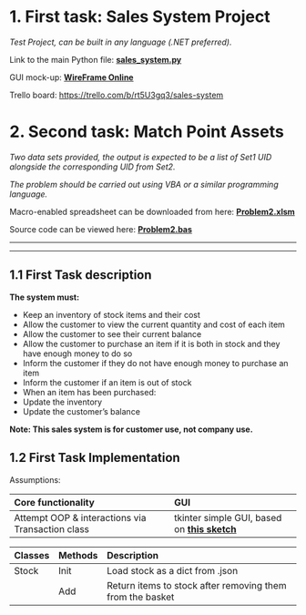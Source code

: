 
# 1. First task: Sales System Project
_Test Project, can be built in any language (.NET preferred)._

Link to the main Python file: **[sales_system.py](https://github.com/Jakub-Dz/sales-system/blob/master/sales_system.py)**

GUI mock-up: **[WireFrame Online](https://wireframepro.mockflow.com/view/Mb007c13b48670f65df9aca01fa0e4e411575378753417)**

Trello board: https://trello.com/b/rt5U3gq3/sales-system


# 2. Second task: Match Point Assets
_Two data sets provided, the output is expected to be a list of Set1 UID alongside the corresponding UID from Set2._

_The problem should be carried out using VBA or a similar programming language._

Macro-enabled spreadsheet can be downloaded from here: **[Problem2.xlsm](https://github.com/Jakub-Dz/sales-system/blob/master/Problem2.xlsm)**

Source code can be viewed here: **[Problem2.bas](https://github.com/Jakub-Dz/sales-system/blob/master/Problem2.bas)**
___
***

## 1.1 First Task description
**The system must:**
- Keep an inventory of stock items and their cost
- Allow the customer to view the current quantity and cost of each item 
- Allow the customer to see their current balance
- Allow the customer to purchase an item if it is both in stock and they have enough money to do so
- Inform the customer if they do not have enough money to purchase an item
- Inform the customer if an item is out of stock
- When an item has been purchased:
- Update the inventory
- Update the customer’s balance

**Note: This sales system is for customer use, not company use.**

## 1.2 First Task Implementation

Assumptions:

| Core functionality | GUI |
| :--- |:---|
| Attempt OOP & interactions via Transaction class | tkinter simple GUI, based on **[this sketch](https://wireframepro.mockflow.com/view/Mb007c13b48670f65df9aca01fa0e4e411575378753417)** |

| Classes | Methods | Description |
| :--- |:---|:---|
| Stock | Init | Load stock as a dict from .json |
|  | Add | Return items to stock after removing them from the basket |
